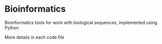 # Bioinformatics
Bioinformatics tools for work with biological sequences, implemented using Python

More details in each code file

